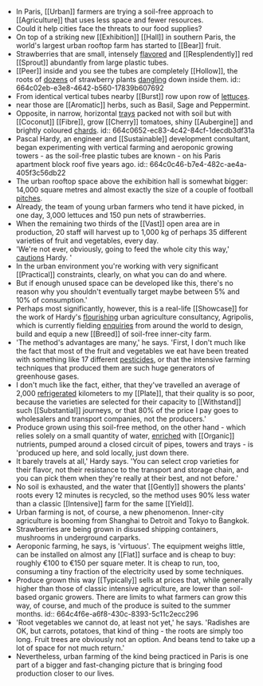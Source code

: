 - In Paris, [[Urban]] farmers are trying a soil-free approach to [[Agriculture]] that uses less space and fewer resources.
- Could it help cities face the threats to our food supplies?
- On top of a striking new [[Exhibition]] [[Hall]] in southern Paris, the world's largest urban rooftop farm has started to [[Bear]] fruit.
- Strawberries that are small, intensely [flavored]([[Flavor]]) and [[Resplendently]] red [[Sprout]] abundantly from large plastic tubes.
- [[Peer]] inside and you see the tubes are completely [[Hollow]], the roots of [dozens]([[Dozen]]) of strawberry plants [dangling]([[Dangle]]) down inside them.
  id:: 664c02eb-e3e8-4642-b560-17839b607692
- From identical vertical tubes nearby [[Burst]] row upon row of [lettuces]([[Lettuce]]).
- near those are [[Aromatic]] herbs, such as Basil, Sage and Peppermint.
- Opposite, in narrow, horizontal [trays]([[Tray]]) packed not with soil but with [[Coconut]] [[Fibre]], grow [[Cherry]] tomatoes, shiny [[Aubergine]] and brightly coloured [chards]([[Chard]]).
  id:: 664c0652-ec83-4c42-84cf-1decdb3df31a
- Pascal Hardy, an engineer and [[Sustainable]] development consultant, began experimenting with vertical farming and aeroponic growing towers - as the soil-free plastic tubes are known - on his Paris apartment block roof five years ago.
  id:: 664c0c46-b7e4-482c-ae4a-405f3c56db22
- The urban rooftop space above the exhibition hall is somewhat bigger: 14,000 square metres and almost exactly the size of a couple of football [pitches]([[Pitch]]).
- Already, the team of young urban farmers who tend it have picked, in one day, 3,000 lettuces and 150 pun nets of strawberries.
- When the remaining two thirds of the [[Vast]] open area are in production, 20 staff will harvest up to 1,000 kg of perhaps 35 different varieties of fruit and vegetables, every day.
- 'We're not ever, obviously, going to feed the whole city this way,' [cautions]([[Caution]]) Hardy. '
- In the urban environment you're working with very significant [[Practical]] constraints, clearly, on what you can do and where.
- But if enough unused space can be developed like this, there's no reason why you shouldn't eventually target maybe between 5% and 10% of consumption.'
- Perhaps most significantly, however, this is a real-life [[Showcase]] for the work of Hardy's [flourishing]([[Flourish]]) urban agriculture consultancy, Agripolis, which is currently fielding [enquiries]([[Enquire]]) from around the world to design, build and equip a new [[Breed]] of soil-free inner-city farm.
- 'The method's advantages are many,' he says. 'First, I don't much like the fact that most of the fruit and vegetables we eat have been treated with something like 17 different [pesticides]([[Pesticide]]), or that the intensive farming techniques that produced them are such huge generators of greenhouse gases.
- I don't much like the fact, either, that they've travelled an average of 2,000 [refrigerated]([[Refrigerate]]) kilometers to my [[Plate]], that their quality is so poor, because the varieties are selected for their capacity to [[Withstand]] such [[Substantial]] journeys, or that 80% of the price I pay goes to wholesalers and transport companies, not the producers.'
- Produce grown using this soil-free method, on the other hand - which relies solely on a small quantity of water, [enriched]([[Enrich]]) with [[Organic]] nutrients, pumped around a closed circuit of pipes, towers and trays - is 'produced up here, and sold locally, just down there.
- It barely travels at all,' Hardy says. 'You can select crop varieties for their flavor, not their resistance to the transport and storage chain, and you can pick them when they're really at their best, and not before.'
- No soil is exhausted, and the water that [[Gently]] showers the plants' roots every 12 minutes is recycled, so the method uses 90% less water than a classic [[Intensive]] farm for the same [[Yield]].
- Urban farming is not, of course, a new phenomenon. Inner-city agriculture is booming from Shanghai to Detroit and Tokyo to Bangkok.
- Strawberries are being grown in disused shipping containers, mushrooms in underground carparks.
- Aeroponic farming, he says, is 'virtuous'. The equipment weighs little, can be installed on almost any [[Flat]] surface and is cheap to buy: roughly €100 to €150 per square meter. It is cheap to run, too, consuming a tiny fraction of the electricity used by some techniques.
- Produce grown this way [[Typically]] sells at prices that, while generally higher than those of classic intensive agriculture, are lower than soil-based organic growers. There are limits to what farmers can grow this way, of course, and much of the produce is suited to the summer months.
  id:: 664c4f6e-a6f8-430c-8393-5c11c2ecc296
- 'Root vegetables we cannot do, at least not yet,' he says. 'Radishes are OK, but carrots, potatoes, that kind of thing - the roots are simply too long. Fruit trees are obviously not an option. And beans tend to take up a lot of space for not much return.'
- Nevertheless, urban farming of the kind being practiced in Paris is one part of a bigger and fast-changing picture that is bringing food production closer to our lives.